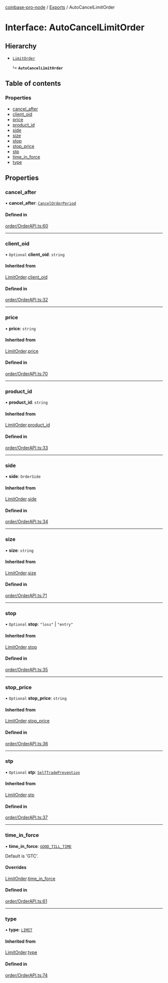 [coinbase-pro-node](../README.md) / [Exports](../modules.md) / AutoCancelLimitOrder

# Interface: AutoCancelLimitOrder

## Hierarchy

- [`LimitOrder`](LimitOrder.md)

  ↳ **`AutoCancelLimitOrder`**

## Table of contents

### Properties

- [cancel_after](AutoCancelLimitOrder.md#cancel_after)
- [client_oid](AutoCancelLimitOrder.md#client_oid)
- [price](AutoCancelLimitOrder.md#price)
- [product_id](AutoCancelLimitOrder.md#product_id)
- [side](AutoCancelLimitOrder.md#side)
- [size](AutoCancelLimitOrder.md#size)
- [stop](AutoCancelLimitOrder.md#stop)
- [stop_price](AutoCancelLimitOrder.md#stop_price)
- [stp](AutoCancelLimitOrder.md#stp)
- [time_in_force](AutoCancelLimitOrder.md#time_in_force)
- [type](AutoCancelLimitOrder.md#type)

## Properties

### cancel_after

• **cancel_after**: [`CancelOrderPeriod`](../enums/CancelOrderPeriod.md)

#### Defined in

[order/OrderAPI.ts:60](https://github.com/bennycode/coinbase-pro-node/blob/2016513/src/order/OrderAPI.ts#L60)

---

### client_oid

• `Optional` **client_oid**: `string`

#### Inherited from

[LimitOrder](LimitOrder.md).[client_oid](LimitOrder.md#client_oid)

#### Defined in

[order/OrderAPI.ts:32](https://github.com/bennycode/coinbase-pro-node/blob/2016513/src/order/OrderAPI.ts#L32)

---

### price

• **price**: `string`

#### Inherited from

[LimitOrder](LimitOrder.md).[price](LimitOrder.md#price)

#### Defined in

[order/OrderAPI.ts:70](https://github.com/bennycode/coinbase-pro-node/blob/2016513/src/order/OrderAPI.ts#L70)

---

### product_id

• **product_id**: `string`

#### Inherited from

[LimitOrder](LimitOrder.md).[product_id](LimitOrder.md#product_id)

#### Defined in

[order/OrderAPI.ts:33](https://github.com/bennycode/coinbase-pro-node/blob/2016513/src/order/OrderAPI.ts#L33)

---

### side

• **side**: `OrderSide`

#### Inherited from

[LimitOrder](LimitOrder.md).[side](LimitOrder.md#side)

#### Defined in

[order/OrderAPI.ts:34](https://github.com/bennycode/coinbase-pro-node/blob/2016513/src/order/OrderAPI.ts#L34)

---

### size

• **size**: `string`

#### Inherited from

[LimitOrder](LimitOrder.md).[size](LimitOrder.md#size)

#### Defined in

[order/OrderAPI.ts:71](https://github.com/bennycode/coinbase-pro-node/blob/2016513/src/order/OrderAPI.ts#L71)

---

### stop

• `Optional` **stop**: `"loss"` \| `"entry"`

#### Inherited from

[LimitOrder](LimitOrder.md).[stop](LimitOrder.md#stop)

#### Defined in

[order/OrderAPI.ts:35](https://github.com/bennycode/coinbase-pro-node/blob/2016513/src/order/OrderAPI.ts#L35)

---

### stop_price

• `Optional` **stop_price**: `string`

#### Inherited from

[LimitOrder](LimitOrder.md).[stop_price](LimitOrder.md#stop_price)

#### Defined in

[order/OrderAPI.ts:36](https://github.com/bennycode/coinbase-pro-node/blob/2016513/src/order/OrderAPI.ts#L36)

---

### stp

• `Optional` **stp**: [`SelfTradePrevention`](../enums/SelfTradePrevention.md)

#### Inherited from

[LimitOrder](LimitOrder.md).[stp](LimitOrder.md#stp)

#### Defined in

[order/OrderAPI.ts:37](https://github.com/bennycode/coinbase-pro-node/blob/2016513/src/order/OrderAPI.ts#L37)

---

### time_in_force

• **time_in_force**: [`GOOD_TILL_TIME`](../enums/TimeInForce.md#good_till_time)

Default is 'GTC'.

#### Overrides

[LimitOrder](LimitOrder.md).[time_in_force](LimitOrder.md#time_in_force)

#### Defined in

[order/OrderAPI.ts:61](https://github.com/bennycode/coinbase-pro-node/blob/2016513/src/order/OrderAPI.ts#L61)

---

### type

• **type**: [`LIMIT`](../enums/OrderType.md#limit)

#### Inherited from

[LimitOrder](LimitOrder.md).[type](LimitOrder.md#type)

#### Defined in

[order/OrderAPI.ts:74](https://github.com/bennycode/coinbase-pro-node/blob/2016513/src/order/OrderAPI.ts#L74)
